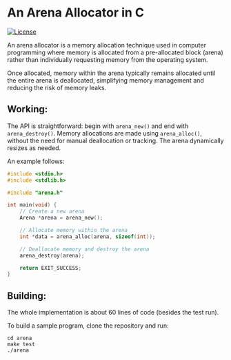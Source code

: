# An Arena Allocator in C

[![License](https://img.shields.io/badge/license-MIT-blue.svg)](https://https://github.com/Melkor-1/lexer-cpp/edit/main/LICENSE)

An arena allocator is a memory allocation technique used in computer programming where memory is allocated from 
a pre-allocated block (arena) rather than individually requesting memory from the operating system. 

Once allocated, memory within the arena typically remains allocated until the entire arena is deallocated,
simplifying memory management and reducing the risk of memory leaks.

## Working:

The API is straightforward: begin with `arena_new()` and end with `arena_destroy()`. Memory allocations are 
made using `arena_alloc()`, without the need for manual deallocation or tracking. The arena dynamically resizes 
as needed.

An example follows:

```c
#include <stdio.h>
#include <stdlib.h>

#include "arena.h"

int main(void) {
    // Create a new arena
    Arena *arena = arena_new();

    // Allocate memory within the arena
    int *data = arena_alloc(arena, sizeof(int));

    // Deallocate memory and destroy the arena
    arena_destroy(arena);

    return EXIT_SUCCESS;
}
```

## Building:

The whole implementation is about 60 lines of code (besides the test run).

To build a sample program, clone the repository and run:

```shell
cd arena
make test
./arena
```
